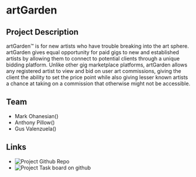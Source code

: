 # artGarden

## Project Description

artGarden™ is for new artists who have trouble breaking into the art sphere. artGarden gives equal opportunity for paid gigs to new and established artists by allowing them to connect to potential clients through a unique bidding platform. Unlike other gig marketplace platforms, artGarden allows any registered artist to view and bid on user art commissions, giving the client the ability to set the price point while also giving lesser known artists a chance at taking on a commission that otherwise might not be accessible.

## Team

- Mark Ohanesian()
- Anthony Pillow()
- Gus Valenzuela()

## Links

- ![Project Github Repo](https://github.com/gusvalenzuela/art-garden-bc)
- ![Project Task board on github](https://github.com/gusvalenzuela/art-garden-bc/projects/)

